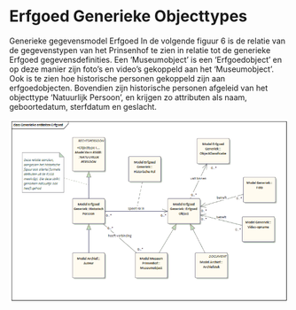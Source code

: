 # Erfgoed Generieke Objecttypes

Generieke gegevensmodel Erfgoed
In de volgende figuur 6 is de relatie van de gegevenstypen van het Prinsenhof te zien in relatie tot de generieke Erfgoed gegevensdefinities. Een ‘Museumobject’ is een ‘Erfgoedobject’ en op deze manier zijn foto’s en video’s gekoppeld aan het ‘Museumobject’. Ook is te zien hoe historische personen gekoppeld zijn aan erfgoedobjecten. Bovendien zijn historische personen afgeleid van het objecttype ‘Natuurlijk Persoon’, en krijgen zo attributen als naam, geboortedatum, sterfdatum en geslacht.

![Generieke objecttypen Erfgoed][erfgoedGeneriek]

[erfgoedGeneriek]: image/EAID_B7192738_00E7_4b65_902A_B8292E79261B.gif "Generieke objecttypen Erfgoed"
